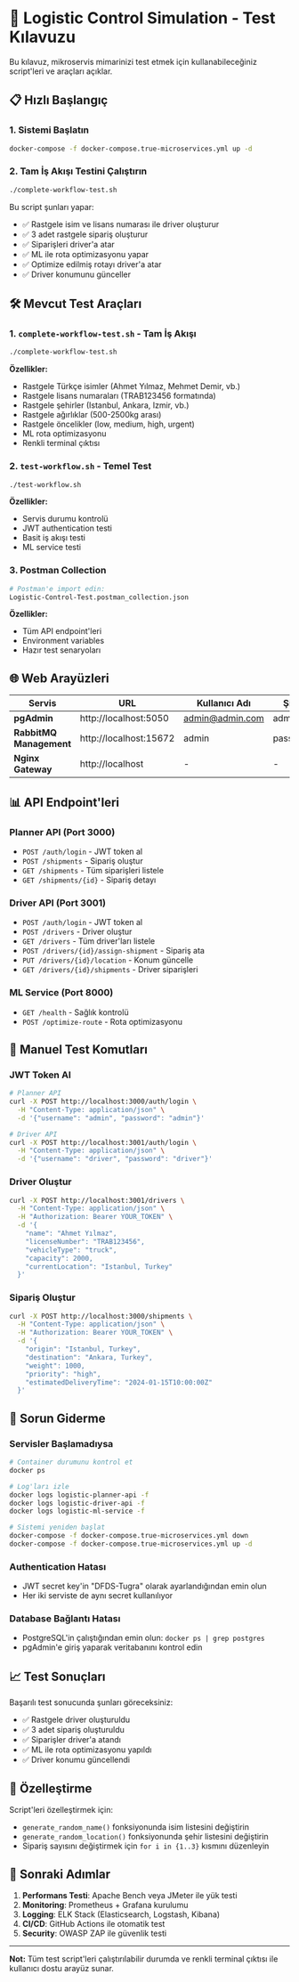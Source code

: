 # 🚀 Logistic Control Simulation - Test Kılavuzu

Bu kılavuz, mikroservis mimarinizi test etmek için kullanabileceğiniz script'leri ve araçları açıklar.

## 📋 Hızlı Başlangıç

### 1. Sistemi Başlatın
```bash
docker-compose -f docker-compose.true-microservices.yml up -d
```

### 2. Tam İş Akışı Testini Çalıştırın
```bash
./complete-workflow-test.sh
```

Bu script şunları yapar:
- ✅ Rastgele isim ve lisans numarası ile driver oluşturur
- ✅ 3 adet rastgele sipariş oluşturur
- ✅ Siparişleri driver'a atar
- ✅ ML ile rota optimizasyonu yapar
- ✅ Optimize edilmiş rotayı driver'a atar
- ✅ Driver konumunu günceller

## 🛠️ Mevcut Test Araçları

### 1. `complete-workflow-test.sh` - Tam İş Akışı
```bash
./complete-workflow-test.sh
```
**Özellikler:**
- Rastgele Türkçe isimler (Ahmet Yılmaz, Mehmet Demir, vb.)
- Rastgele lisans numaraları (TRAB123456 formatında)
- Rastgele şehirler (Istanbul, Ankara, Izmir, vb.)
- Rastgele ağırlıklar (500-2500kg arası)
- Rastgele öncelikler (low, medium, high, urgent)
- ML rota optimizasyonu
- Renkli terminal çıktısı

### 2. `test-workflow.sh` - Temel Test
```bash
./test-workflow.sh
```
**Özellikler:**
- Servis durumu kontrolü
- JWT authentication testi
- Basit iş akışı testi
- ML service testi

### 3. Postman Collection
```bash
# Postman'e import edin:
Logistic-Control-Test.postman_collection.json
```
**Özellikler:**
- Tüm API endpoint'leri
- Environment variables
- Hazır test senaryoları

## 🌐 Web Arayüzleri

| Servis | URL | Kullanıcı Adı | Şifre |
|--------|-----|---------------|-------|
| **pgAdmin** | http://localhost:5050 | admin@admin.com | admin |
| **RabbitMQ Management** | http://localhost:15672 | admin | password |
| **Nginx Gateway** | http://localhost | - | - |

## 📊 API Endpoint'leri

### Planner API (Port 3000)
- `POST /auth/login` - JWT token al
- `POST /shipments` - Sipariş oluştur
- `GET /shipments` - Tüm siparişleri listele
- `GET /shipments/{id}` - Sipariş detayı

### Driver API (Port 3001)
- `POST /auth/login` - JWT token al
- `POST /drivers` - Driver oluştur
- `GET /drivers` - Tüm driver'ları listele
- `POST /drivers/{id}/assign-shipment` - Sipariş ata
- `PUT /drivers/{id}/location` - Konum güncelle
- `GET /drivers/{id}/shipments` - Driver siparişleri

### ML Service (Port 8000)
- `GET /health` - Sağlık kontrolü
- `POST /optimize-route` - Rota optimizasyonu

## 🔧 Manuel Test Komutları

### JWT Token Al
```bash
# Planner API
curl -X POST http://localhost:3000/auth/login \
  -H "Content-Type: application/json" \
  -d '{"username": "admin", "password": "admin"}'

# Driver API
curl -X POST http://localhost:3001/auth/login \
  -H "Content-Type: application/json" \
  -d '{"username": "driver", "password": "driver"}'
```

### Driver Oluştur
```bash
curl -X POST http://localhost:3001/drivers \
  -H "Content-Type: application/json" \
  -H "Authorization: Bearer YOUR_TOKEN" \
  -d '{
    "name": "Ahmet Yılmaz",
    "licenseNumber": "TRAB123456",
    "vehicleType": "truck",
    "capacity": 2000,
    "currentLocation": "Istanbul, Turkey"
  }'
```

### Sipariş Oluştur
```bash
curl -X POST http://localhost:3000/shipments \
  -H "Content-Type: application/json" \
  -H "Authorization: Bearer YOUR_TOKEN" \
  -d '{
    "origin": "Istanbul, Turkey",
    "destination": "Ankara, Turkey",
    "weight": 1000,
    "priority": "high",
    "estimatedDeliveryTime": "2024-01-15T10:00:00Z"
  }'
```

## 🐛 Sorun Giderme

### Servisler Başlamadıysa
```bash
# Container durumunu kontrol et
docker ps

# Log'ları izle
docker logs logistic-planner-api -f
docker logs logistic-driver-api -f
docker logs logistic-ml-service -f

# Sistemi yeniden başlat
docker-compose -f docker-compose.true-microservices.yml down
docker-compose -f docker-compose.true-microservices.yml up -d
```

### Authentication Hatası
- JWT secret key'in "DFDS-Tugra" olarak ayarlandığından emin olun
- Her iki serviste de aynı secret kullanılıyor

### Database Bağlantı Hatası
- PostgreSQL'in çalıştığından emin olun: `docker ps | grep postgres`
- pgAdmin'e giriş yaparak veritabanını kontrol edin

## 📈 Test Sonuçları

Başarılı test sonucunda şunları göreceksiniz:
- ✅ Rastgele driver oluşturuldu
- ✅ 3 adet sipariş oluşturuldu
- ✅ Siparişler driver'a atandı
- ✅ ML ile rota optimizasyonu yapıldı
- ✅ Driver konumu güncellendi

## 🎯 Özelleştirme

Script'leri özelleştirmek için:
- `generate_random_name()` fonksiyonunda isim listesini değiştirin
- `generate_random_location()` fonksiyonunda şehir listesini değiştirin
- Sipariş sayısını değiştirmek için `for i in {1..3}` kısmını düzenleyin

## 🚀 Sonraki Adımlar

1. **Performans Testi**: Apache Bench veya JMeter ile yük testi
2. **Monitoring**: Prometheus + Grafana kurulumu
3. **Logging**: ELK Stack (Elasticsearch, Logstash, Kibana)
4. **CI/CD**: GitHub Actions ile otomatik test
5. **Security**: OWASP ZAP ile güvenlik testi

---

**Not:** Tüm test script'leri çalıştırılabilir durumda ve renkli terminal çıktısı ile kullanıcı dostu arayüz sunar. 